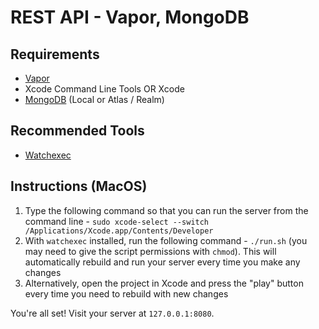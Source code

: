 # REST API - Vapor, MongoDB

## Requirements
- [Vapor](https://github.com/vapor/vapor)
- Xcode Command Line Tools OR Xcode
- [MongoDB](https://www.mongodb.com/home) (Local or Atlas / Realm)

## Recommended Tools
- [Watchexec](https://github.com/watchexec/watchexec)

## Instructions (MacOS)
1. Type the following command so that you can run the server from the command line - `sudo xcode-select --switch /Applications/Xcode.app/Contents/Developer `
2. With `watchexec` installed, run the following command - `./run.sh` (you may need to give the script permissions with `chmod`). This will automatically rebuild and run your server every time you make any changes
3. Alternatively, open the project in Xcode and press the "play" button every time you need to rebuild with new changes 

You're all set! Visit your server at `127.0.0.1:8080`.
